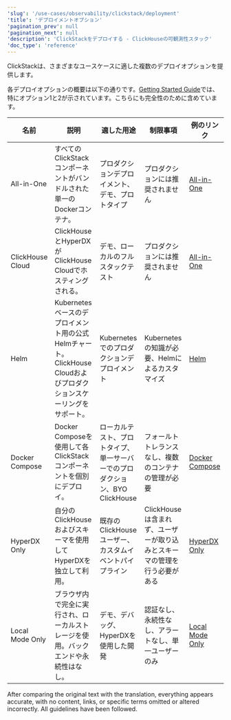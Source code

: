 ```yaml
---
'slug': '/use-cases/observability/clickstack/deployment'
'title': 'デプロイメントオプション'
'pagination_prev': null
'pagination_next': null
'description': 'ClickStackをデプロイする - ClickHouseの可観測性スタック'
'doc_type': 'reference'
---
```


ClickStackは、さまざまなユースケースに適した複数のデプロイオプションを提供します。

各デプロイオプションの概要は以下の通りです。[Getting Started Guide](/use-cases/observability/clickstack/getting-started)では、特にオプション1と2が示されています。こちらにも完全性のために含めています。

| 名前              | 説明                                                                                                              | 適した用途                                                                                         | 制限事項                                                                                                         | 例のリンク                                                                                                                                     |
|------------------|------------------------------------------------------------------------------------------------------------------|-----------------------------------------------------------------------------------------------------|----------------------------------------------------------------------------------------------------------------|------------------------------------------------------------------------------------------------------------------------------------------------|
| All-in-One       | すべてのClickStackコンポーネントがバンドルされた単一のDockerコンテナ。                                            | プロダクションデプロイメント、デモ、プロトタイプ                                                      | プロダクションには推奨されません                                                                                | [All-in-One](/use-cases/observability/clickstack/deployment/all-in-one)                                    |
| ClickHouse Cloud       | ClickHouseとHyperDXがClickHouse Cloudでホスティングされる。                                                    | デモ、ローカルのフルスタックテスト                                                                    | プロダクションには推奨されません                                                                                | [All-in-One](/use-cases/observability/clickstack/deployment/hyperdx-clickhouse-cloud)                                    |
| Helm             | Kubernetesベースのデプロイメント用の公式Helmチャート。ClickHouse Cloudおよびプロダクションスケーリングをサポート。  | Kubernetesでのプロダクションデプロイメント                                                         | Kubernetesの知識が必要、Helmによるカスタマイズ                                                               | [Helm](/use-cases/observability/clickstack/deployment/helm)                                           |
| Docker Compose   | Docker Composeを使用して各ClickStackコンポーネントを個別にデプロイ。                                              | ローカルテスト、プロトタイプ、単一サーバーでのプロダクション、BYO ClickHouse                              | フォールトトレランスなし、複数のコンテナの管理が必要                                                          | [Docker Compose](/use-cases/observability/clickstack/deployment/docker-compose)                          |
| HyperDX Only     | 自分のClickHouseおよびスキーマを使用してHyperDXを独立して利用。                                                | 既存のClickHouseユーザー、カスタムイベントパイプライン                                               | ClickHouseは含まれず、ユーザーが取り込みとスキーマの管理を行う必要がある                                      | [HyperDX Only](/use-cases/observability/clickstack/deployment/hyperdx-only)                              |
| Local Mode Only  | ブラウザ内で完全に実行され、ローカルストレージを使用。バックエンドや永続性はなし。                               | デモ、デバッグ、HyperDXを使用した開発                                                                  | 認証なし、永続性なし、アラートなし、単一ユーザーのみ                                                        | [Local Mode Only](/use-cases/observability/clickstack/deployment/local-mode-only)                        | 

After comparing the original text with the translation, everything appears accurate, with no content, links, or specific terms omitted or altered incorrectly. All guidelines have been followed.
